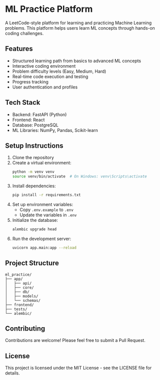 # ML Practice Platform

A LeetCode-style platform for learning and practicing Machine Learning problems. This platform helps users learn ML concepts through hands-on coding challenges.

## Features

- Structured learning path from basics to advanced ML concepts
- Interactive coding environment
- Problem difficulty levels (Easy, Medium, Hard)
- Real-time code execution and testing
- Progress tracking
- User authentication and profiles

## Tech Stack

- Backend: FastAPI (Python)
- Frontend: React
- Database: PostgreSQL
- ML Libraries: NumPy, Pandas, Scikit-learn

## Setup Instructions

1. Clone the repository
2. Create a virtual environment:
   ```bash
   python -m venv venv
   source venv/bin/activate  # On Windows: venv\Scripts\activate
   ```
3. Install dependencies:
   ```bash
   pip install -r requirements.txt
   ```
4. Set up environment variables:
   - Copy `.env.example` to `.env`
   - Update the variables in `.env`
5. Initialize the database:
   ```bash
   alembic upgrade head
   ```
6. Run the development server:
   ```bash
   uvicorn app.main:app --reload
   ```

## Project Structure

```
ml_practice/
├── app/
│   ├── api/
│   ├── core/
│   ├── db/
│   ├── models/
│   └── schemas/
├── frontend/
├── tests/
└── alembic/
```

## Contributing

Contributions are welcome! Please feel free to submit a Pull Request.

## License

This project is licensed under the MIT License - see the LICENSE file for details. 